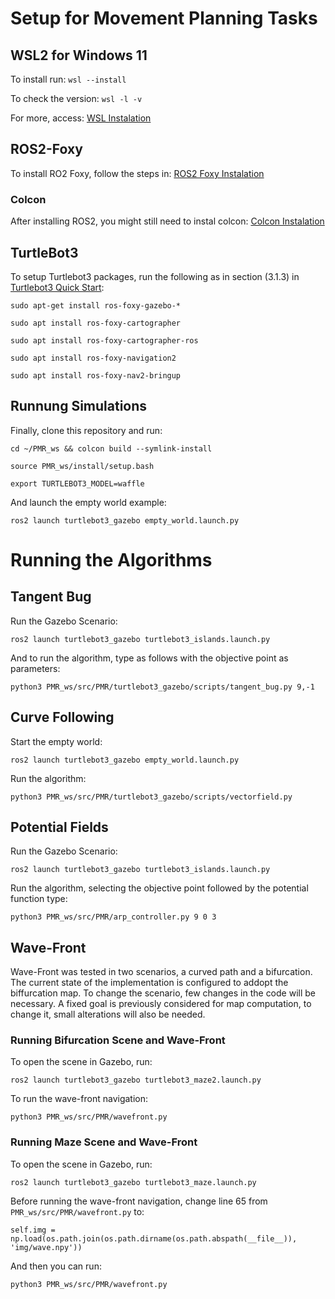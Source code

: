 # Setup for Movement Planning Tasks

## WSL2 for Windows 11

To install run:
`wsl --install`

To check the version:
`wsl -l -v`

For more, access: [WSL Instalation](https://docs.microsoft.com/en-us/windows/wsl/install)

## ROS2-Foxy

To install RO2 Foxy, follow the steps in: [ROS2 Foxy Instalation](https://docs.ros.org/en/foxy/Installation/Ubuntu-Install-Debians.html)

### Colcon

After installing ROS2, you might still need to instal colcon: [Colcon Instalation](https://colcon.readthedocs.io/en/released/user/installation.html
)

## TurtleBot3

To setup Turtlebot3 packages, run the following as in section (3.1.3) in [Turtlebot3 Quick Start](https://emanual.robotis.com/docs/en/platform/turtlebot3/quick-start/):

`sudo apt-get install ros-foxy-gazebo-*`

`sudo apt install ros-foxy-cartographer`

`sudo apt install ros-foxy-cartographer-ros`

`sudo apt install ros-foxy-navigation2`

`sudo apt install ros-foxy-nav2-bringup`

## Runnung Simulations

Finally, clone this repository and run:

`cd ~/PMR_ws && colcon build --symlink-install`

`source PMR_ws/install/setup.bash`

`export TURTLEBOT3_MODEL=waffle`

And launch the empty world example:

`ros2 launch turtlebot3_gazebo empty_world.launch.py`

# Running the Algorithms

## Tangent Bug

Run the Gazebo Scenario:

`ros2 launch turtlebot3_gazebo turtlebot3_islands.launch.py`

And to run the algorithm, type as follows with the objective point as parameters:

`python3 PMR_ws/src/PMR/turtlebot3_gazebo/scripts/tangent_bug.py 9,-1`

## Curve Following

Start the empty world:

`ros2 launch turtlebot3_gazebo empty_world.launch.py`

Run the algorithm:

`python3 PMR_ws/src/PMR/turtlebot3_gazebo/scripts/vectorfield.py`

## Potential Fields

Run the Gazebo Scenario:

`ros2 launch turtlebot3_gazebo turtlebot3_islands.launch.py`

Run the algorithm, selecting the objective point followed by the potential function type:

`python3 PMR_ws/src/PMR/arp_controller.py 9 0 3`

## Wave-Front

Wave-Front was tested in two scenarios, a curved path and a bifurcation. The current state of the implementation is configured to addopt the biffurcation map. To change the scenario, few changes in the code will be necessary. A fixed goal is previously considered for map computation, to change it, small alterations will also be needed.

### Running Bifurcation Scene and Wave-Front

To open the scene in Gazebo, run:

`ros2 launch turtlebot3_gazebo turtlebot3_maze2.launch.py`

To run the wave-front navigation:

`python3 PMR_ws/src/PMR/wavefront.py`

### Running Maze Scene and Wave-Front

To open the scene in Gazebo, run:

`ros2 launch turtlebot3_gazebo turtlebot3_maze.launch.py`

Before running the wave-front navigation, change line 65 from `PMR_ws/src/PMR/wavefront.py` to:

`self.img = np.load(os.path.join(os.path.dirname(os.path.abspath(__file__)), 'img/wave.npy'))`

And then you can run:

`python3 PMR_ws/src/PMR/wavefront.py`
